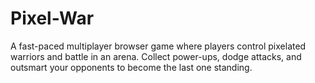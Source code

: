 # Pixel-War
A fast-paced multiplayer browser game where players control pixelated warriors and battle in an arena. Collect power-ups, dodge attacks, and outsmart your opponents to become the last one standing.
